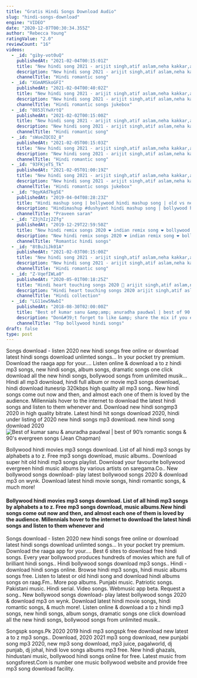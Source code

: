 ```yaml
---
title: "Gratis Hindi Songs Download Audio"
slug: "hindi-songs-download"
engine: "VIDEO"
date: "2020-12-07T00:30:34.355Z"
author: "Rebecca Young"
ratingValue: "2.0"
reviewCount: "16"
videos:
  - _id: "giby-vot0uQ"
    publishedAt: "2021-02-04T00:15:01Z"
    title: "New hindi song 2021 - arijit singh,atif aslam,neha kakkar,armaan malik,shreya ghoshal"
    description: "New hindi song 2021 - arijit singh,atif aslam,neha kakkar,armaan malik,shreya ghoshal"
    channelTitle: "Hindi romantic song"
  - _id: "XGmAMSkoGFI"
    publishedAt: "2021-02-04T00:40:02Z"
    title: "New hindi song 2021 - arijit singh,atif aslam,neha kakkar,armaan malik,shreya ghoshal"
    description: "New hindi song 2021 - arijit singh,atif aslam,neha kakkar,armaan malik,shreya ghoshal"
    channelTitle: "Hindi romantic songs jukebox"
  - _id: "0853lYwXrtQ"
    publishedAt: "2021-02-02T00:15:00Z"
    title: "New hindi song 2021 - arijit singh,atif aslam,neha kakkar,armaan malik,shreya ghoshal"
    description: "New hindi song 2021 - arijit singh,atif aslam,neha kakkar,armaan malik,shreya ghoshal"
    channelTitle: "Hindi romantic song"
  - _id: "sWueZQCO2_8"
    publishedAt: "2021-02-05T00:15:03Z"
    title: "New hindi song 2021 - arijit singh,atif aslam,neha kakkar,armaan malik,shreya ghoshal"
    description: "New hindi song 2021 - arijit singh,atif aslam,neha kakkar,armaan malik,shreya ghoshal"
    channelTitle: "Hindi romantic song"
  - _id: "93FKjeTS_Tk"
    publishedAt: "2021-02-05T01:00:19Z"
    title: "New hindi song 2021 - arijit singh,atif aslam,neha kakkar,armaan malik,shreya ghoshal"
    description: "New hindi song 2021 - arijit singh,atif aslam,neha kakkar,armaan malik,shreya ghoshal"
    channelTitle: "Hindi romantic songs jukebox"
  - _id: "9qyKAd7kg5E"
    publishedAt: "2019-04-04T08:28:23Z"
    title: "Hindi mashup song | bollywood hindi mashup song | old vs new mashup |dushyant"
    description: "Hindimashup #dushyant hindi mashup song | bollywood hindi mashup song | old vs new mashup |dushyant all in one video &amp; status downloader app"
    channelTitle: "Praveen saran"
  - _id: "Z3jhIzj2Zfg"
    publishedAt: "2019-12-29T22:59:50Z"
    title: "New hindi remix songs 2020 ❤ indian remix song ❤ bollywood dance party remix 2020"
    description: "New hindi remix songs 2020 ❤ indian remix song ❤ bollywood dance party remix 2020.................................. Aspl5850 ..."
    channelTitle: "Romantic hindi songs"
  - _id: "8tBuJiJk01A"
    publishedAt: "2021-02-03T00:15:00Z"
    title: "New hindi song 2021 - arijit singh,atif aslam,neha kakkar,armaan malik,shreya ghoshal"
    description: "New hindi song 2021 - arijit singh,atif aslam,neha kakkar,armaan malik,shreya ghoshal"
    channelTitle: "Hindi romantic song"
  - _id: "Z-VqefIWLa0"
    publishedAt: "2020-05-01T00:18:25Z"
    title: "Hindi heart touching songs 2020 💓 arijit singh,atif aslam,neha kakkar,armaan malik,shreya ghoshal"
    description: "Hindi heart touching songs 2020 arijit singh,atif aslam,neha kakkar,armaan malik,shreya ghoshal don&#39;t forget to like &amp; share"
    channelTitle: "Hindi collection"
  - _id: "LG11ew5NwbI"
    publishedAt: "2018-08-30T02:00:00Z"
    title: "Best of kumar sanu &amp;amp; anuradha paudwal | best of 90’s romantic songs &amp;amp; 90&amp;#39;s evergreen songs"
    description: "Don&#39;t forget to like &amp; share the mix if you enjoy it! ▭▭▭▭▭▭▭▭▭▭▭▭▭▭▭▭▭▭▭▭▭▭▭▭ ◢ follow top bollywood hindi songs ➤ youtube:"
    channelTitle: "Top bollywood hindi songs"
draft: false
type: post
---
```


Songs download - listen 2020 new hindi songs free online or download latest hindi songs download unlimted songs... In your pocket try premium. Download the raaga app for your.... Listen online &amp; download a to z hindi mp3 songs, new hindi songs, album songs, dramatic songs one click download all the new hindi songs, bollywood songs from unlimited musik... Hindi all mp3 download, hindi full album or movie mp3 songs download, hindi download itunesrip 320kbps high quality all mp3 song.. New hindi songs come out now and then, and almost each one of them is loved by the audience. Millennials hover to the internet to download the latest hindi songs and listen to them whenever and. Download new hindi songmp3 2020 in high quality bitrate. Latest hindi hit songs download 2020, hindi under listing of 2020 new hindi songs mp3 download. new hindi song download 2020
![Best of kumar sanu &amp; anuradha paudwal | best of 90’s romantic songs &amp; 90&#39;s evergreen songs (Jean Chapman)](https://i.ytimg.com/vi/LG11ew5NwbI/hqdefault.jpg "Best of kumar sanu &amp; anuradha paudwal | best of 90’s romantic songs &amp; 90&#39;s evergreen songs (Henrietta Logan)")

Bollywood hindi movies mp3 songs download. List of all hindi mp3 songs by alphabets a to z. Free mp3 songs download, music albums.. Download super hit old hindi mp3 songs playlist. Download your favourite bollywood evergreen hindi music albums by various artists on saregama.Co.. New bollywood songs download- play latest bollywood songs 2020 &amp; download mp3 on wynk. Download latest hindi movie songs, hindi romantic songs, &amp; much more!
<!--inArticleAds-->

<!--galleryOne-->

#### Bollywood hindi movies mp3 songs download. List of all hindi mp3 songs by alphabets a to z. Free mp3 songs download, music albums.New hindi songs come out now and then, and almost each one of them is loved by the audience. Millennials hover to the internet to download the latest hindi songs and listen to them whenever and
<!--inArticleAds-->

<!--galleryTwo-->

Songs download - listen 2020 new hindi songs free online or download latest hindi songs download unlimted songs... In your pocket try premium. Download the raaga app for your.... Best 6 sites to download free hindi songs. Every year bollywood produces hundreds of movies which are full of brilliant hindi songs.. Hindi bollywood songs download mp3 songs.. Hindi - download hindi songs online. Browse hindi mp3 songs, hindi music albums songs free. Listen to latest or old hindi song and download hindi albums songs on raag.Fm.. More pop albums. Punjabi music. Patriotic songs. Pakistani music. Hindi serial. Video songs. Webmusic app beta. Request a song.. New bollywood songs download- play latest bollywood songs 2020 &amp; download mp3 on wynk. Download latest hindi movie songs, hindi romantic songs, &amp; much more!. Listen online &amp; download a to z hindi mp3 songs, new hindi songs, album songs, dramatic songs one click download all the new hindi songs, bollywood songs from unlimited musik..
<!--galleryThree-->

Songspk songs.Pk 2020 2019 hindi mp3 songspk free download new latest a to z mp3 songs.. Download, 2020 2021 mp3 song download, new punjabi song mp3 2020, new mp3 song download, mp3 juice, pagalworld, dj punjab, dj johal, hindi love songs albums mp3 free. New hindi ghazals, hindustani music, bollywood hindi songs online for free. Latest music from songsforest.Com is number one music bollywood website and provide free mp3 song download facility.